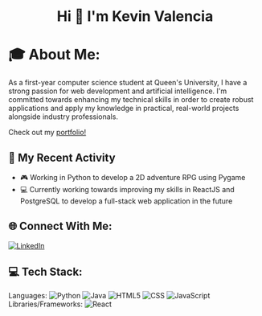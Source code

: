 <h1 align="center">Hi 👋 I'm Kevin Valencia</h1>

# 🎓 About Me:
As a first-year computer science student at Queen's University, I have a strong passion for web development and artificial intelligence. I'm committed towards enhancing my technical skills in order to create robust applications and apply my knowledge in practical, real-world projects alongside industry professionals.

Check out my [portfolio!](https://www.google.ca/)

## 🚀 My Recent Activity
- 🎮 Working in Python to develop a 2D adventure RPG using Pygame
- 💻 Currently working towards improving my skills in ReactJS and PostgreSQL to develop a full-stack web application in the future

## 🌐 Connect With Me:
[![LinkedIn](https://img.shields.io/badge/LinkedIn-%230077B5.svg?logo=linkedin&logoColor=white)](https://www.linkedin.com/in/kevinangelo-valencia/)

## 💻 Tech Stack:
Languages: 
![Python](https://img.shields.io/badge/python-%233776AB.svg?style=for-the-badge&logo=python&logoColor=white) 
![Java](https://img.shields.io/badge/java-%23ED8B00.svg?style=for-the-badge&logo=java&logoColor=white) 
![HTML5](https://img.shields.io/badge/html5-%23E34F26.svg?style=for-the-badge&logo=html5&logoColor=white) 
![CSS](https://img.shields.io/badge/css-%231572B6.svg?style=for-the-badge&logo=css3&logoColor=white) 
![JavaScript](https://img.shields.io/badge/javascript-%23323330.svg?style=for-the-badge&logo=javascript&logoColor=%23F7DF1E) 
Libraries/Frameworks:
![React](https://img.shields.io/badge/react-%2320232a.svg?style=for-the-badge&logo=react&logoColor=%2361DAFB)

<!---
kevinvalenciaa/kevinvalenciaa is a ✨ special ✨ repository because its `README.md` (this file) appears on your GitHub profile.
You can click the Preview link to take a look at your changes.
--->
